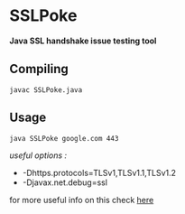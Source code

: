 # SSLPoke
**Java SSL handshake issue testing tool**

## Compiling
`javac SSLPoke.java`

## Usage
`java SSLPoke google.com 443`

*useful options :*
- -Dhttps.protocols=TLSv1,TLSv1.1,TLSv1.2
- -Djavax.net.debug=ssl

for more useful info on this check [here](https://confluence.atlassian.com/jira/connecting-to-ssl-services-117455.html)
